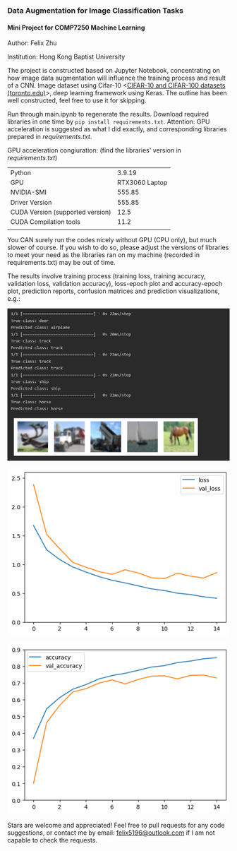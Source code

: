 ### Data Augmentation for Image Classification Tasks

#### Mini Project for COMP7250 Machine Learning

Author: Felix Zhu

Institution: Hong Kong Baptist University



The project is constructed based on Jupyter Notebook, concentrating on how image data augmentation will influence the training process and result of a CNN. Image dataset using Cifar-10 <[CIFAR-10 and CIFAR-100 datasets (toronto.edu)](https://www.cs.toronto.edu/~kriz/cifar.html)>, deep learning framework using Keras. The outline has been well constructed, feel free to use it for skipping.

Run through main.ipynb to regenerate the results. Download required libraries in one time by `pip install requirements.txt`. Attention: GPU acceleration is suggested as what I did exactly, and corresponding libraries prepared in *requirements.txt*.

GPU acceleration congiuration: (find the libraries' version in *requirements.txt*)

|||
| -------------------------------- | -------------------------------- |
| Python                           | 3.9.19                           |
| GPU                              | RTX3060 Laptop                   |
| NVIDIA-SMI                       | 555.85                           |
| Driver Version                   | 555.85                           |
| CUDA Version (supported version) | 12.5                             |
| CUDA Compilation tools           | 11.2 |
|||



You CAN surely run the codes nicely without GPU (CPU only), but much slower of course. If you wish to do so, please adjust the versions of libraries to meet your need as the libraries ran on my machine (recorded in requirements.txt) may be out of time.

The results involve training process (training loss, training accuracy, validation loss, validation accuracy), loss-epoch plot and accuracy-epoch plot, prediction reports, confusion matrices and prediction visualizations, e.g.:



![image](https://github.com/FelixyZhu/Image-Data-Augmentation-with-CNN-Image-Classification/blob/master/pics/84821aeb-2b5e-4b57-983c-2f13a8cdb637.png?raw=true)

![image](https://github.com/FelixyZhu/Image-Data-Augmentation-with-CNN-Image-Classification/blob/master/pics/b451461e-f2d4-4fd1-884a-7fea825389d9.png?raw=true)

![image](https://github.com/FelixyZhu/Image-Data-Augmentation-with-CNN-Image-Classification/blob/master/pics/fffa0887-6873-47a6-b842-e9a8a6ffca40.png?raw=true)


Stars are welcome and appreciated! Feel free to pull requests for any code suggestions, or contact me by email: felix5196@outlook.com if I am not capable to check the requests.